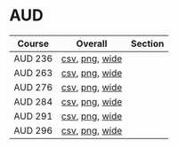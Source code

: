 # AUD

| Course | Overall | Section |
| ------ | ------- | ------- |
| AUD 236 | [csv](https://github.com/UCSD-Historical-Enrollment-Data/2025Winter/blob/main/overall/AUD%20236.csv), [png](https://raw.githubusercontent.com/UCSD-Historical-Enrollment-Data/2025Winter/main/plot_overall/AUD%20236.png), [wide](https://raw.githubusercontent.com/UCSD-Historical-Enrollment-Data/2025Winter/main/plot_overall_wide/AUD%20236.png) |  |
| AUD 263 | [csv](https://github.com/UCSD-Historical-Enrollment-Data/2025Winter/blob/main/overall/AUD%20263.csv), [png](https://raw.githubusercontent.com/UCSD-Historical-Enrollment-Data/2025Winter/main/plot_overall/AUD%20263.png), [wide](https://raw.githubusercontent.com/UCSD-Historical-Enrollment-Data/2025Winter/main/plot_overall_wide/AUD%20263.png) |  |
| AUD 276 | [csv](https://github.com/UCSD-Historical-Enrollment-Data/2025Winter/blob/main/overall/AUD%20276.csv), [png](https://raw.githubusercontent.com/UCSD-Historical-Enrollment-Data/2025Winter/main/plot_overall/AUD%20276.png), [wide](https://raw.githubusercontent.com/UCSD-Historical-Enrollment-Data/2025Winter/main/plot_overall_wide/AUD%20276.png) |  |
| AUD 284 | [csv](https://github.com/UCSD-Historical-Enrollment-Data/2025Winter/blob/main/overall/AUD%20284.csv), [png](https://raw.githubusercontent.com/UCSD-Historical-Enrollment-Data/2025Winter/main/plot_overall/AUD%20284.png), [wide](https://raw.githubusercontent.com/UCSD-Historical-Enrollment-Data/2025Winter/main/plot_overall_wide/AUD%20284.png) |  |
| AUD 291 | [csv](https://github.com/UCSD-Historical-Enrollment-Data/2025Winter/blob/main/overall/AUD%20291.csv), [png](https://raw.githubusercontent.com/UCSD-Historical-Enrollment-Data/2025Winter/main/plot_overall/AUD%20291.png), [wide](https://raw.githubusercontent.com/UCSD-Historical-Enrollment-Data/2025Winter/main/plot_overall_wide/AUD%20291.png) |  |
| AUD 296 | [csv](https://github.com/UCSD-Historical-Enrollment-Data/2025Winter/blob/main/overall/AUD%20296.csv), [png](https://raw.githubusercontent.com/UCSD-Historical-Enrollment-Data/2025Winter/main/plot_overall/AUD%20296.png), [wide](https://raw.githubusercontent.com/UCSD-Historical-Enrollment-Data/2025Winter/main/plot_overall_wide/AUD%20296.png) |  |
